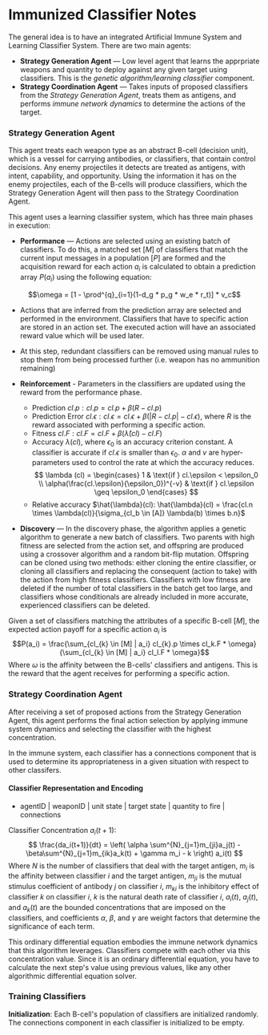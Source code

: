 # Immunized Classifier Notes
The general idea is to have an integrated Artificial Immune System and Learning Classifier System. There are two main agents:
- **Strategy Generation Agent** — Low level agent that learns the apprpriate weapons and quantity to deploy against any given target using classifiers. This is the *genetic algorithm/learning classifier* component. 
- **Strategy Coordination Agent** — Takes inputs of proposed classifiers from the *Strategy Generation Agent*, treats them as antigens, and performs *immune network dynamics* to determine the actions of the target. 

### Strategy Generation Agent
This agent treats each weapon type as an abstract B-cell (decision unit), which is a vessel for carrying antibodies, or classifiers, that contain control decisions. Any enemy projectiles it detects are treated as antigens, with intent, capability, and opportunity. Using the information it has on the enemy projectiles, each of the B-cells will produce classifiers, which the Strategy Generation Agent will then pass to the Strategy Coordination Agent. 

This agent uses a learning classifier system, which has three main phases in execution:

- **Performance** — Actions are selected using an existing batch of classifiers. To do this, a matched set $[M]$ of classifiers that match the current input messages in a population $[P]$ are formed and the acquisition reward for each action $a_i$ is calculated to obtain a prediction array $P(a_i)$ using the following equation:

$$\omega = [1 - \prod^{q}_{i=1}(1-d_g * p_g * w_e * r_t)] * v_c$$

 - Actions that are inferred from the prediction array are selected and performed in the environment. Classifiers that have to specific action are stored in an action set. The executed action will have an associated reward value which will be used later.
 - At this step, redundant classifiers can be removed using manual rules to stop them from being processed further (i.e. weapon has no ammunition remaining)

- **Reinforcement** - Parameters in the classifiers are updated using the reward from the performance phase.
    - Prediction $cl.p: cl.p = cl.p + \beta(R-cl.p)$
    - Prediction Error  $cl.\epsilon : cl.\epsilon = cl.\epsilon + \beta(|R-cl.p| - cl.\epsilon)$, where $R$ is the reward associated with performing a specific action. 
    - Fitness $cl.F : cl.F = cl.F + \beta(\hat{\lambda}(cl) - cl.F)$
    - Accuracy $\lambda(cl)$, where $\epsilon_0$ is an accuracy criterion constant. A classifier is accurate if $cl.\epsilon$ is smaller than $\epsilon_0$. $\alpha$ and $v$ are hyper-parameters used to control the rate at which the accuracy reduces.
    $$
        \lambda (cl) = 
        \begin{cases}
            1 & \text{if } cl.\epsilon < \epsilon_0 \\
            \alpha(\frac{cl.\epsilon}{\epsilon_0})^{-v} & \text{if } cl.\epsilon \geq \epsilon_0
        \end{cases}
    $$
    - Relative accuracy $\hat{\lambda}(cl): \hat{\lambda}(cl) = \frac{cl.n \times \lambda(cl)}{\sigma_{cl_b \in [A]} \lambda(b) \times b.n}$

- **Discovery** — In the discovery phase, the algorithm applies a genetic algorithm to generate a new batch of classifiers. Two parents with high fitness are selected from the action set, and offspring are produced using a crossover algorithm and a random bit-flip mutation. Offspring can be cloned using two methods: either cloning the entire classifier, or cloning all classifiers and replacing the consequent (action to take) with the action from high fitness classifiers. Classifiers with low fitness are deleted if the number of total classifiers in the batch get too large, and classifiers whose conditionals are already included in more accurate, experienced classifiers can be deleted.

Given a set of classifiers matching the attributes of a specific B-cell $[M]$, the expected action payoff for a specific action $a_i$ is
$$P(a_i) = \frac{\sum_{cl_{k} \in [M] | a_i} cl_{k}.p \times cl_k.F * \omega}{\sum_{cl_{k} \in [M] | a_i} cl_l.F * \omega}$$
Where $\omega$ is the affinity between the B-cells' classifiers and antigens. This is the reward that the agent receives for performing a specific action.

### Strategy Coordination Agent
After receiving a set of proposed actions from the Strategy Generation Agent, this agent performs the final action selection by applying immune system dynamics and selecting the classifier with the highest concentration. 

In the immune system, each classifier has a connections component that is used to determine its appropriateness in a given situation with respect to other classifers. 

#### Classifier Representation and Encoding
- agentID | weaponID | unit state | target state | quantity to fire | connections

Classifier Concentration $a_i(t+1)$:
$$
    \frac{da_i(t+1)}{dt} = \left(
        \alpha \sum^{N}_{j=1}m_{ji}a_j(t) - \beta\sum^{N}_{j=1}m_{ik}a_k(t) + \gamma m_i - k
        \right) a_i(t)
$$
Where $N$ is the number of classifiers that deal with the target antigen, $m_i$ is the affinity between classifier $i$ and the target antigen, $m_{ji}$ is the mutual stimulus coefficient of antibody $j$ on classifier $i$, $m_{ki}$ is the inhibitory effect of classifier $k$ on classifier $i$, $k$ is the natural death rate of classifier $i$, $a_i(t)$, $a_j(t)$, and $a_k(t)$ are the bounded concentrations that are imposed on the classifiers, and coefficients $\alpha$, $\beta$, and $\gamma$ are weight factors that determine the significance of each term. 

This ordinary differential equation embodies the immune network dynamics that this algorithm leverages. Classifiers compete with each other via this concentration value. Since it is an ordinary differential equation, you have to calculate the next step's value using previous values, like any other algorithmic differential equation solver.


### Training Classifiers
**Initialization**: Each B-cell's population of classifiers are initialized randomly. The connections component in each classifier is initialized to be empty. 